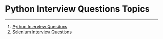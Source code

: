 # Python Interview Questions Topics
---
1. [Python Interview Questions](./100PythonInterviewQuestion.md)
2. [Selenium Interview Questions](./50SeleniumInterviewQuestions.md)